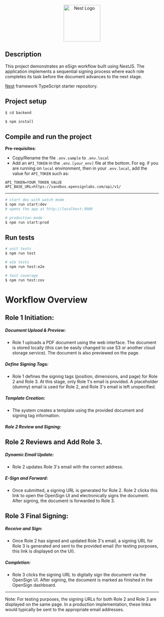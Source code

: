 <p align="center">
  <a href="http://nestjs.com/" target="blank"><img src="https://nestjs.com/img/logo-small.svg" width="120" alt="Nest Logo" /></a>
</p>


## Description
This project demonstrates an eSign workflow built using NestJS. The application implements a sequential signing process where each role completes its task before the document advances to the next stage.

[Nest](https://github.com/nestjs/nest) framework TypeScript starter repository.

## Project setup

```bash
$ cd backend

$ npm install
```

## Compile and run the project
**Pre-requisites**: 
- Copy/Rename the file `.env.sample` to `.env.local`
- Add an `API_TOKEN` in the `.env.[your_env]` file at the bottom. For eg. if you are running on `local` environment, then  in your `.env.local`, add the value for `API_TOKEN` such as:
```
API_TOKEN=YOUR_TOKEN_VALUE
API_BASE_URL=https://sandbox.opensignlabs.com/api/v1/
```
****
```bash
# start dev with watch mode
$ npm run start:dev
# opens the app at http://localhost:3000

# production mode
$ npm run start:prod
```

## Run tests

```bash
# unit tests
$ npm run test

# e2e tests
$ npm run test:e2e

# test coverage
$ npm run test:cov
```

# Workflow Overview
## Role 1 Initiation:

##### Document Upload & Preview:
- Role 1 uploads a PDF document using the web interface. The document is stored locally (this can be easily changed to use S3 or another cloud storage service). The document is also previewed on the page.
##### Define Signing Tags:
- Role 1 defines the signing tags (position, dimensions, and page) for Role 2 and Role 3. At this stage, only Role 1's email is provided. A placeholder (dummy) email is used for Role 2, and Role 3's email is left unspecified.
##### Template Creation:
- The system creates a template using the provided document and signing tag information.
##### Role 2 Review and Signing:

## Role 2 Reviews and Add Role 3.

##### Dynamic Email Update:
- Role 2 updates Role 3's email with the correct address.
##### E-Sign and Forward:
- Once submitted, a signing URL is generated for Role 2. Role 2 clicks this link to open the OpenSign UI and electronically signs the document. After signing, the document is forwarded to Role 3.
## Role 3 Final Signing:
##### Receive and Sign:
- Once Role 2 has signed and updated Role 3's email, a signing URL for Role 3 is generated and sent to the provided email (for testing purposes, this link is displayed on the UI).
##### Completion:
- Role 3 clicks the signing URL to digitally sign the document via the OpenSign UI. After signing, the document is marked as finished in the OpenSign dashboard.
****
Note: For testing purposes, the signing URLs for both Role 2 and Role 3 are displayed on the same page. In a production implementation, these links would typically be sent to the appropriate email addresses.
